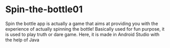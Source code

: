 # Spin-the-bottle01
Spin the bottle app is actually a game that aims at providing you with the experience of actually spinning the bottle! Basically used for fun purpose, it is used to play truth or dare game. Here, it is made in Android Studio with the help of Java
